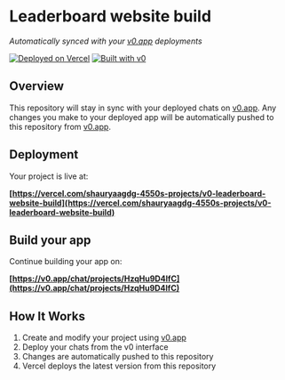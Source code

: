 # Leaderboard website build

*Automatically synced with your [v0.app](https://v0.app) deployments*

[![Deployed on Vercel](https://img.shields.io/badge/Deployed%20on-Vercel-black?style=for-the-badge&logo=vercel)](https://vercel.com/shauryaagdg-4550s-projects/v0-leaderboard-website-build)
[![Built with v0](https://img.shields.io/badge/Built%20with-v0.app-black?style=for-the-badge)](https://v0.app/chat/projects/HzqHu9D4lfC)

## Overview

This repository will stay in sync with your deployed chats on [v0.app](https://v0.app).
Any changes you make to your deployed app will be automatically pushed to this repository from [v0.app](https://v0.app).

## Deployment

Your project is live at:

**[https://vercel.com/shauryaagdg-4550s-projects/v0-leaderboard-website-build](https://vercel.com/shauryaagdg-4550s-projects/v0-leaderboard-website-build)**

## Build your app

Continue building your app on:

**[https://v0.app/chat/projects/HzqHu9D4lfC](https://v0.app/chat/projects/HzqHu9D4lfC)**

## How It Works

1. Create and modify your project using [v0.app](https://v0.app)
2. Deploy your chats from the v0 interface
3. Changes are automatically pushed to this repository
4. Vercel deploys the latest version from this repository
